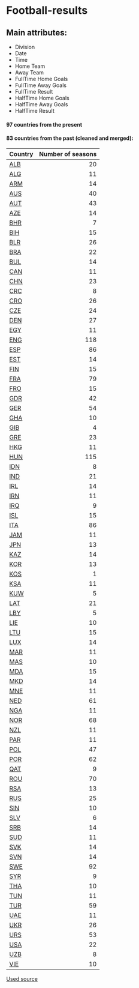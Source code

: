 # Football-results

## Main attributes:

- Division
- Date
- Time
- Home Team
- Away Team
- FullTime Home Goals
- FullTime Away Goals
- FullTime Result
- HalfTime Home Goals
- HalfTime Away Goals
- HalfTime Result

#### 97 countries from the present

#### 83 countries from the past (cleaned and merged):


|Country|Number of seasons|
| -------------| -------------:|
|[ALB](/archive/ALB)|20|
|[ALG](/archive/ALG)|11|
|[ARM](/archive/ARM)|14|
|[AUS](/archive/AUS)|40|
|[AUT](/archive/AUT)|43|
|[AZE](/archive/AZE)|14|
|[BHR](/archive/BHR)|7|
|[BIH](/archive/BIH)|15|
|[BLR](/archive/BLR)|26|
|[BRA](/archive/BRA)|22|
|[BUL](/archive/BUL)|14|
|[CAN](/archive/CAN)|11|
|[CHN](/archive/CHN)|23|
|[CRC](/archive/CRC)|8|
|[CRO](/archive/CRO)|26|
|[CZE](/archive/CZE)|24|
|[DEN](/archive/DEN)|27|
|[EGY](/archive/EGY)|11|
|[ENG](/archive/ENG)|118|
|[ESP](/archive/ESP)|86|
|[EST](/archive/EST)|14|
|[FIN](/archive/FIN)|15|
|[FRA](/archive/FRA)|79|
|[FRO](/archive/FRO)|15|
|[GDR](/archive/GDR)|42|
|[GER](/archive/GER)|54|
|[GHA](/archive/GHA)|10|
|[GIB](/archive/GIB)|4|
|[GRE](/archive/GRE)|23|
|[HKG](/archive/HKG)|11|
|[HUN](/archive/HUN)|115|
|[IDN](/archive/IDN)|8|
|[IND](/archive/IND)|21|
|[IRL](/archive/IRL)|14|
|[IRN](/archive/IRN)|11|
|[IRQ](/archive/IRQ)|9|
|[ISL](/archive/ISL)|15|
|[ITA](/archive/ITA)|86|
|[JAM](/archive/JAM)|11|
|[JPN](/archive/JPN)|13|
|[KAZ](/archive/KAZ)|14|
|[KOR](/archive/KOR)|13|
|[KOS](/archive/KOS)|1|
|[KSA](/archive/KSA)|11|
|[KUW](/archive/KUW)|5|
|[LAT](/archive/LAT)|21|
|[LBY](/archive/LBY)|5|
|[LIE](/archive/LIE)|10|
|[LTU](/archive/LTU)|15|
|[LUX](/archive/LUX)|14|
|[MAR](/archive/MAR)|11|
|[MAS](/archive/MAS)|10|
|[MDA](/archive/MDA)|15|
|[MKD](/archive/MKD)|14|
|[MNE](/archive/MNE)|11|
|[NED](/archive/NED)|61|
|[NGA](/archive/NGA)|11|
|[NOR](/archive/NOR)|68|
|[NZL](/archive/NZL)|11|
|[PAR](/archive/PAR)|11|
|[POL](/archive/POL)|47|
|[POR](/archive/POR)|62|
|[QAT](/archive/QAT)|9|
|[ROU](/archive/ROU)|70|
|[RSA](/archive/RSA)|13|
|[RUS](/archive/RUS)|25|
|[SIN](/archive/SIN)|10|
|[SLV](/archive/SLV)|6|
|[SRB](/archive/SRB)|14|
|[SUD](/archive/SUD)|11|
|[SVK](/archive/SVK)|14|
|[SVN](/archive/SVN)|14|
|[SWE](/archive/SWE)|92|
|[SYR](/archive/SYR)|9|
|[THA](/archive/THA)|10|
|[TUN](/archive/TUN)|11|
|[TUR](/archive/TUR)|59|
|[UAE](/archive/UAE)|11|
|[UKR](/archive/UKR)|26|
|[URS](/archive/URS)|53|
|[USA](/archive/USA)|22|
|[UZB](/archive/UZB)|8|
|[VIE](/archive/VIE)|10|

[Used source](http://www.worldfootball.net/)